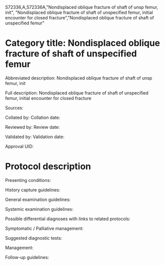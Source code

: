 S72336,A,S72336A,"Nondisplaced oblique fracture of shaft of unsp femur, init", "Nondisplaced oblique fracture of shaft of unspecified femur, initial encounter for closed fracture","Nondisplaced oblique fracture of shaft of unspecified femur"
# Category title: Nondisplaced oblique fracture of shaft of unspecified femur

Abbreviated description: Nondisplaced oblique fracture of shaft of unsp femur, init

Full description: Nondisplaced oblique fracture of shaft of unspecified femur, initial encounter for closed fracture

Sources:

Collated by:
Collation date:

Reviewed by:
Review date:

Validated by:
Validation date:

Approval UID:

# Protocol description

Presenting conditions:

History capture guidelines:

General examination guidelines:

Systemic examination guidelines:

Possible differential diagnoses with links to related protocols:

Symptomatic / Palliative management:

Suggested diagnostic tests:

Management:

Follow-up guidelines:

